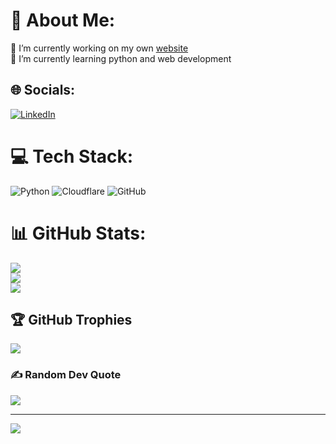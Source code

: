 # 💫 About Me:
🔭 I’m currently working on my own [website](https://www.myitounge.de)<br>
🌱 I’m currently learning python and web development<br>
<!-- 👯 I’m looking to collaborate on<br>
🤝 I’m looking for help with<br>
💬 Ask me about<br>
⚡ Fun fact
-->

## 🌐 Socials:
[![LinkedIn](https://img.shields.io/badge/LinkedIn-%230077B5.svg?logo=linkedin&logoColor=white)](https://linkedin.com/in/recaigul) 

# 💻 Tech Stack:
![Python](https://img.shields.io/badge/python-3670A0?style=for-the-badge&logo=python&logoColor=ffdd54) ![Cloudflare](https://img.shields.io/badge/Cloudflare-F38020?style=for-the-badge&logo=Cloudflare&logoColor=white) ![GitHub](https://img.shields.io/badge/github-%23121011.svg?style=for-the-badge&logo=github&logoColor=white)
# 📊 GitHub Stats:
![](https://github-readme-stats.vercel.app/api?username=recaiguel&theme=dark&hide_border=false&include_all_commits=true&count_private=true)<br/>
![](https://nirzak-streak-stats.vercel.app/?user=recaiguel&theme=dark&hide_border=false)<br/>
![](https://github-readme-stats.vercel.app/api/top-langs/?username=recaiguel&theme=dark&hide_border=false&include_all_commits=true&count_private=true&layout=compact)

## 🏆 GitHub Trophies
![](https://github-profile-trophy.vercel.app/?username=recaiguel&theme=tokyonight&no-frame=false&no-bg=false&margin-w=4)

### ✍️ Random Dev Quote
![](https://quotes-github-readme.vercel.app/api?type=horizontal&theme=tokyonight)

<!-- ### 🔝 Top Contributed Repo
![](https://github-contributor-stats.vercel.app/api?username=recaiguel&limit=5&theme=tokyonight&combine_all_yearly_contributions=true)
-->
---
[![](https://visitcount.itsvg.in/api?id=recaiguel&icon=9&color=13)](https://visitcount.itsvg.in)

<!-- Proudly created with GPRM ( https://gprm.itsvg.in ) -->
